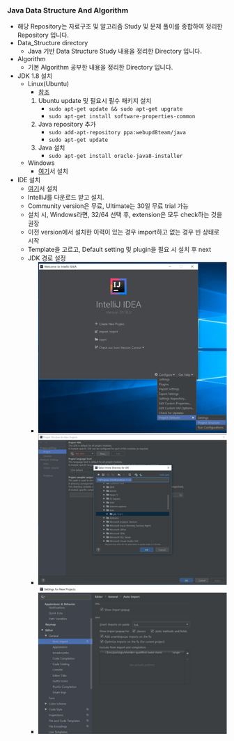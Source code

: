 ### Java Data Structure And Algorithm
- 해당 Repository는 자료구조 및 알고리즘 Study 및 문제 풀이를 종합하여 정리한 Repository 입니다.
- Data_Structure directory
    - Java 기반 Data Structure Study 내용을 정리한 Directory 입니다.
- Algorithm
    - 기본 Algorithm 공부한 내용을 정리한 Directory 입니다.
- JDK 1.8 설치
    - Linux(Ubuntu)
        - <a href="https://thishosting.rocks/install-java-ubuntu/">참조</a>
        1. Ubuntu update 및 필요시 필수 패키지 설치
            - ```sudo apt-get update && sudo apt-get upgrate```
            - ```sudo apt-get install software-properties-common```
        2. Java repository 추가
            - ```sudo add-apt-repository ppa:webupd8team/java```
            - ```sudo apt-get update```
        3. Java 설치
            - ```sudo apt-get install oracle-java8-installer```
    - Windows
        - <a href="https://www.oracle.com/technetwork/java/javase/downloads/jdk11-downloads-5066655.html">여기</a>서 설치
- IDE 설치
    - <a href="https://www.jetbrains.com/">여기</a>서 설치
    - IntelliJ를 다운로드 받고 설치.
    - Community version은 무료, Ultimate는 30일 무료 trial 가능
    - 설치 시, Windows라면, 32/64 선택 후, extension은 모두 check하는 것을 권장
    - 이전 version에서 설치한 이력이 있는 경우 import하고 없는 경우 빈 상태로 시작
    - Template을 고르고, Default setting 및 plugin을 필요 시 설치 후 next
    - JDK 경로 설정
        - ![Alt text](./md_images/intellj_set.png)
        - ![Alt text](./md_images/intellj_jdk_set.png)
        - ![Alt text](./md_images/intellj_setting_last.png)
